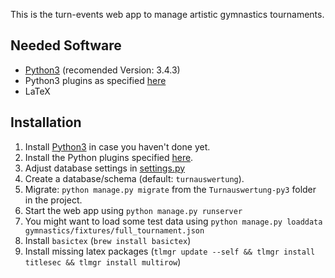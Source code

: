 This is the turn-events web app to manage artistic gymnastics tournaments.


## Needed Software
- [Python3](https://www.python.org/downloads/) (recomended Version: 3.4.3)
- Python3 plugins as specified [here](https://github.com/saechtner/turn-events/blob/master/Turnauswertung-py3/requirements.txt)
- LaTeX


## Installation
1. Install [Python3](https://www.python.org/downloads/) in case you haven't done yet.
2. Install the Python plugins specified [here](https://github.com/saechtner/turn-events/blob/master/Turnauswertung-py3/requirements.txt).
3. Adjust database settings in [settings.py](https://github.com/saechtner/turn-events/blob/master/Turnauswertung-py3/Turnauswertung/settings.py)
4. Create a database/schema (default: `turnauswertung`).
5. Migrate: `python manage.py migrate` from the `Turnauswertung-py3` folder in the project.
6. Start the web app using `python manage.py runserver`
  1. You might want to load some test data using `python manage.py loaddata gymnastics/fixtures/full_tournament.json`
7. Install `basictex` (`brew install basictex`)
8. Install missing latex packages (`tlmgr update --self && tlmgr install titlesec && tlmgr install multirow`)
